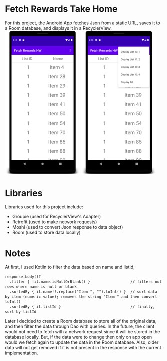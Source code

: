 # Fetch Rewards Take Home
For this project, the Android App fetches Json from a static URL, saves it to a Room database, and displays it in a RecyclerView.
<img src="https://github.com/XintingLiang/FetchRewardsHW/blob/main/screenshot-0.png" width="240" /> <img src="https://github.com/XintingLiang/FetchRewardsHW/blob/main/screenshot-1.png" width="240" />

# Libraries
Libraries used for this project include: 
- Groupie (used for RecyclerView's Adapter)
- Retrofit (used to make network requests)
- Moshi (used to convert Json response to data object)
- Room (used to store data locally)

# Notes
At first, I used Kotlin to filter the data based on name and listId;
```
response.body()?
  .filter { !it.name.isNullOrBlank() }                  // filters out rows where name is null or blank
  .sortedBy { it.name!!.replace("Item ", "").toInt() }  // sort data by item (numeric value); removes the string "Item " and then convert toInt()
  .sortedBy { it.listId }                               // finally, sort by listId
```
Later I decided to create a Room database to store all of the original data, and then filter the data through Dao with queries.
In the future, the client would not need to fetch with a network request since it will be stored in the database locally. But, if the data were to change then only on app open would we fetch again to update the data in the Room database. Also, older data will not get removed if it is not present in the response with the current implementation.
